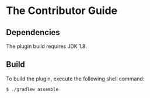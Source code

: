 The Contributor Guide
=====================

Dependencies
------------

The plugin build requires JDK 1.8.

Build
-----

To build the plugin, execute the following shell command:

```console
$ ./gradlew assemble
```

